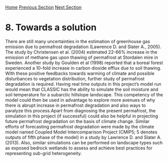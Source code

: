 ---
---

[Home](home.html)
[Previous Section](findings.html)
[Next Section](references.html)

# 8. Towards a solution

There are still many uncertainties in the estimation of greenhouse gas emission due to permafrost degradation (Lawrence D. and Slater A., 2005). The study by Christensen et al. (2004) estimated 22-66% increase in the emission of methane gas upon thawing of permafrost at Stordalen mire in Sweden. Another study by Goulden et al (1998) reported that a boreal forest experienced a 10-fold increase in carbon dioxide efflux due to soil thawing. With these positive feedbacks towards warming of climate and possible disturbances to vegetation distribution, further study of permafrost degradation is required. Having real time outputs in this project’s model run would mean that CLASSIC has the ability to simulate the soil moisture and soil temperature for a subarctic hillslope landscape. This competency of the model could then be used in advantage to explore more avenues of why there is abrupt increase in permafrost degradation and also ways to paralyze this process.Apart from diagnosing the present permafrost, the simulation in this project (if successful) could also be helpful in projecting future permafrost degradation on the basis of climate change. Similar efforts of forecasting permafrost degradation were made by the climate model named Coupled Model Intercomparison Project (CMIP5; 5 denotes outputs of fifth phase of the model) in a study by Lawrence D. and Slater A. (2013). Also, similar simulations can be performed on landscape types such as exposed bedrock wetlands to assess and achieve best practices for representing sub-grid heterogeneity.

